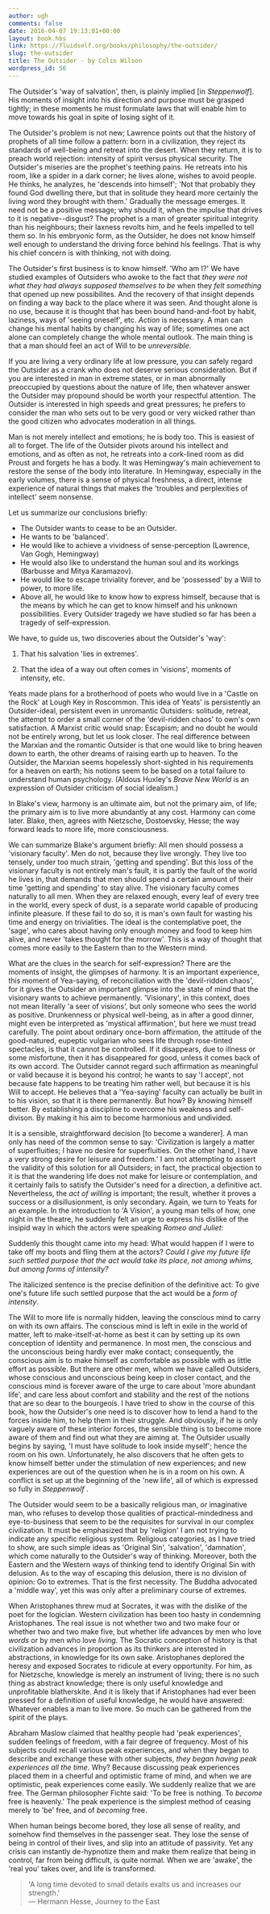 ```yaml
---
author: ugh
comments: false
date: 2016-04-07 19:13:01+00:00
layout: book.hbs
link: https://fluidself.org/books/philosophy/the-outsider/
slug: the-outsider
title: The Outsider - by Colin Wilson
wordpress_id: 56
---
```


The Outsider's 'way of salvation', then, is plainly implied [in _Steppenwolf_]. His moments of insight into his direction and purpose must be grasped tightly; in these moments he must formulate laws that will enable him to move towards his goal in spite of losing sight of it.

The Outsider's problem is not new; Lawrence points out that the history of prophets of all time follow a pattern: born in a civilization, they reject its standards of well-being and retreat into the desert. When they return, it is to preach world rejection: intensity of spirit versus physical security. The Outsider's miseries are the prophet's teething pains. He retreats into his room, like a spider in a dark corner; he lives alone, wishes to avoid people. He thinks, he analyzes, he 'descends into himself'; 'Not that probably they found God dwelling there, but that in solitude they heard more certainly the living word they brought with them.' Gradually the message emerges. It need not be a positive message; why should it, when the impulse that drives to it is negative--disgust?
The prophet is a man of greater spiritual integrity than his neighbours; their laxness revolts him, and he feels impelled to tell them so. In his embryonic form, as the Outsider, he does not know himself well enough to understand the driving force behind his feelings. That is why his chief concern is with thinking, not with doing.

The Outsider's first business is to know himself. 'Who am I?' We have studied examples of Outsiders who awoke to the fact that _they were not what they had always supposed themselves to be_ when they _felt something_ that opened up new possibilites. And the recovery of that insight depends on finding a way back to the place where it was seen. And thought alone is no use, because it is thought that has been bound hand-and-foot by habit, laziness, ways of 'seeing oneself', etc. _Action_ is necessary. A man can change his mental habits by changing his way of life; sometimes one act alone can completely change the whole mental outlook. The main thing is that a man should feel an act of Will to be _unreversible_.

If you are living a very ordinary life at low pressure, you can safely regard the Outsider as a crank who does not deserve serious consideration. But if you are interested in man in extreme states, or in man abnormally preoccupied by questions about the nature of life, then whatever answer the Outsider may propound should be worth your respectful attention. The Outsider is interested in high speeds and great pressures; he prefers to consider the man who sets out to be very good or very wicked rather than the good citizen who advocates moderation in all things.

Man is not merely intellect and emotions; he is body too. This is easiest of all to forget. The life of the Outsider pivots around his intellect and emotions, and as often as not, he retreats into a cork-lined room as did Proust and forgets he has a body. It was Hemingway's main achievement to restore the sense of the body into literature. In Hemingway, especially in the early volumes, there is a sense of physical freshness, a direct, intense experience of natural things that makes the 'troubles and perplexities of intellect' seem nonsense.

Let us summarize our conclusions briefly:

- The Outsider wants to cease to be an Outsider.
- He wants to be 'balanced'.
- He would like to achieve a vividness of sense-perception (Lawrence, Van Gogh, Hemingway)
- He would also like to understand the human soul and its workings (Barbusse and Mitya Karamazov).
- He would like to escape triviality forever, and be 'possessed' by a Will to power, to more life.
- Above all, he would like to know how to express himself, because that is the means by which he can get to know himself and his unknown possibilities. Every Outsider tragedy we have studied so far has been a tragedy of self-expression.

We have, to guide us, two discoveries about the Outsider's 'way':

1.  That his salvation 'lies in extremes'.

2.  That the idea of a way out often comes in 'visions', moments of intensity, etc.

Yeats made plans for a brotherhood of poets who would live in a 'Castle on the Rock' at Lough Key in Roscommon. This idea of Yeats' is persistently an Outsider-ideal, persistent even in unromantic Outsiders: solitude, retreat, the attempt to order a small corner of the 'devil-ridden chaos' to own's own satisfaction. A Marxist critic would snap: Escapism; and no doubt he would not be entirely wrong, but let us look closer. The real difference between the Marxian and the romantic Outsider is that one would like to bring heaven down to earth, the other dreams of raising earth up to heaven. To the Outsider, the Marxian seems hopelessly short-sighted in his requirements for a heaven on earth; his notions seem to be based on a total failure to understand human psychology. (Aldous Huxley's _Brave New World_ is an expression of Outsider criticism of social idealism.)

In Blake's view, harmony is an ultimate aim, but not the primary aim, of life; the primary aim is to live more abundantly at any cost. Harmony can come later. Blake, then, agrees with Nietzsche, Dostoevsky, Hesse; the way forward leads to more life, more consciousness.

We can summarize Blake's argument briefly: All men should possess a 'visionary faculty'. Men do not, because they live wrongly. They live too tensely, under too much strain, 'getting and spending'. But this loss of the visionary faculty is not entirely man's fault, it is partly the fault of the world he lives in, that demands that men should spend a certain amount of their time 'getting and spending' to stay alive. The visionary faculty comes naturally to all men. When they are relaxed enough, every leaf of every tree in the world, every speck of dust, is a separate world capable of producing infinite pleasure. If these fail to do so, it is man's own fault for wasting his time and energy on trivialities. The ideal is the contemplative poet, the 'sage', who cares about having only enough money and food to keep him alive, and never 'takes thought for the morrow'. This is a way of thought that comes more easily to the Eastern than to the Western mind.

What are the clues in the search for self-expression? There are the moments of insight, the glimpses of harmony. It is an important experience, this moment of Yea-saying, of reconciliation with the 'devil-ridden chaos', for it gives the Outsider an important glimpse into the state of mind that the visionary wants to achieve permanently. 'Visionary', in this context, does not mean literally 'a seer of visions', but only someone who sees the world as positive. Drunkenness or physical well-being, as in after a good dinner, might even be interpreted as 'mystical affirmation', but here we must tread carefully. The point about ordinary once-born affirmation, the attitude of the good-natured, eupeptic vulgarian who sees life through rose-tinted spectacles, is that it cannot be controlled. If it disappears, due to illness or some misfortune, then it has disappeared for good, unless it comes back of its own accord.
The Outsider cannot regard such affirmation as meaningful or valid because it is beyond his control; he wants to say 'I accept', not because fate happens to be treating him rather well, but because it is his Will to accept. He believes that a 'Yea-saying' faculty can actually be built in to his vision, so that it is there permanently. But how? By knowing himself better. By establishing a discipline to overcome his weakness and self-divison. By making it his aim to become harmonious and undivided.

It is a sensible, straightforward decision [to become a wanderer]. A man only has need of the common sense to say: 'Civilization is largely a matter of superfluities; I have no desire for superfluities. On the other hand, I have a very strong desire for leisure and freedom.' I am not attempting to assert the validity of this solution for all Outsiders; in fact, the practical objection to it is that the wandering life does not make for leisure or contemplation, and it certainly fails to satisfy the Outsider's need for a direction, a definitive act. Nevertheless, the _act of willing_ is important; the result, whether it proves a success or a disillusionment, is only secondary. Again, we turn to Yeats for an example. In the introduction to 'A Vision', a young man tells of how, one night in the theatre, he suddenly felt an urge to express his dislike of the insipid way in which the actors were speaking _Romeo and Juliet_:

Suddenly this thought came into my head: What would happen if I were to take off my boots and fling them at the actors? _Could I give my future life such settled purpose that the act would take its place, not among whims, but among forms of intensity?_

The italicized sentence is the precise definition of the definitive act: To give one's future life such settled purpose that the act would be a _form of intensity_.

The Will to more life is normally hidden, leaving the conscious mind to carry on with its own affairs. The conscious mind is left in exile in the world of matter, left to make-itself-at-home as best it can by setting up its own conception of identiity and permanence. In most men, the conscious and the unconscious being hardly ever make contact; consequently, the conscious aim is to make himself as comfortable as possible with as little effort as possible. But there are other men, whom we have called Outsiders, whose conscious and unconscious being keep in closer contact, and the conscious mind is forever aware of the urge to care about 'more abundant life', and care less about comfort and stability and the rest of the notions that are so dear to the bourgeois. I have tried to show in the course of this book, how the Outsider's one need is to discover how to lend a hand to the forces inside him, to help them in their struggle. And obviously, if he is only vaguely aware of these interior forces, the sensible thing is to become more aware of them and find out what they are aiming at. The Outsider usually begins by saying, 'I must have solitude to look inside myself'; hence the room on his own. Unfortunately, he also discovers that he often gets to know himself better under the stimulation of new experiences; and new experiences are out of the question when he is in a room on his own. A conflict is set up at the beginning of the 'new life', all of which is expressed so fully in _Steppenwolf_ .

The Outsider would seem to be a basically religious man, or imaginative man, who refuses to develop those qualities of practical-mindedness and eye-to-business that seem to be the requisites for survival in our complex civilization. It must be emphasized that by 'religion' I am not trying to indicate any specific religious system. Religious categories, as I have tried to show, are such simple ideas as 'Original Sin', 'salvation', 'damnation', which come naturally to the Outsider's way of thinking. Moreover, both the Eastern and the Western ways of thinking tend to identify Original Sin with delusion. As to the way of escaping this delusion, there is no division of opinion: Go to extremes. That is the first necessity. The Buddha advocated a 'middle way', yet this was only after a preliminary course of extremes.

When Aristophanes threw mud at Socrates, it was with the dislike of the poet for the logician. Western civilization has been too hasty in condemning Aristophanes. The real issue is not whether two and two make four or whether two and two make five, but whether life advances by men who love _words_ or by men who love _living_. The Socratic conception of history is that civilization advances in proportion as its thinkers are interested in abstractions, in knowledge for its own sake. Aristophanes deplored the heresy and exposed Socrates to ridicule at every opportunity. For him, as for Nietzsche, knowledge is merely an instrument of living; there is no such thing as abstract knowledge; there is only useful knowledge and unprofitable blatherskite. And it is likely that if Aristophanes had ever been pressed for a definition of useful knowledge, he would have answered: Whatever enables a man to live more. So much can be gathered from the spirit of the plays.

Abraham Maslow claimed that healthy people had 'peak experiences', sudden feelings of freedom, with a fair degree of frequency. Most of his subjects could recall various peak experiences, and when they began to describe and exchange these with other subjects, _they began having peak experiences all the time_. Why? Because discussing peak experiences placed them in a cheerful and optimistic frame of mind, and when we are optimistic, peak experiences come easily. We suddenly realize that we are free. The German philosopher Fichte said: 'To be free is nothing. To _become_ free is heavenly.' The peak experience is the simplest method of ceasing merely to 'be' free, and of _becoming_ free.

When human beings become bored, they lose all sense of reality, and somehow find themselves in the passenger seat. They lose the sense of being in control of their lives, and slip into an attitude of passivity. Yet any crisis can instantly de-hypnotize them and make them realize that being in control, far from being difficult, is quite normal. When we are 'awake', the 'real you' takes over, and life is transformed.

> 'A long time devoted to small details exalts us and increases our strength.'  
> &mdash; Hermann Hesse, Journey to the East
